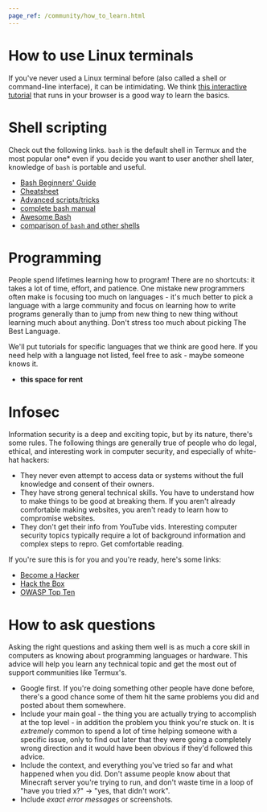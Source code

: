 ```yaml
---
page_ref: /community/how_to_learn.html
---
```


# How to use Linux terminals

If you've never used a Linux terminal before (also called a shell or
command-line interface), it can be intimidating. We think 
[this interactive tutorial](https://linuxjourney.com/lesson/the-shell) that runs
in your browser is a good way to learn the basics.

# Shell scripting

Check out the following links. `bash` is the default shell in Termux and the
most popular one* even if you decide you want to user another shell later,
knowledge of `bash` is portable and useful.
* [Bash Beginners' Guide](https://tldp.org/LDP/Bash-Beginners-Guide/html/)
* [Cheatsheet](https://devhints.io/bash)
* [Advanced scripts/tricks](https://github.com/dylanaraps/pure-bash-bible)
* [complete bash manual](https://tldp.org/LDP/abs/html/index.html)
* [Awesome Bash](https://github.com/awesome-lists/awesome-bash)
* [comparison of `bash` and other shells](https://hyperpolyglot.org/unix-shells)

# Programming

People spend lifetimes learning how to program! There are no shortcuts: it
takes a lot of time, effort, and patience. One mistake new programmers often
make is focusing too much on languages - it's much better to pick a language
with a large community and focus on learning how to write programs generally
than to jump from new thing to new thing without learning much about anything.
Don't stress too much about picking The Best Language.

We'll put tutorials for specific languages that we think are good here. If you
need help with a language not listed, feel free to ask - maybe someone knows it.

* **this space for rent**

# Infosec

Information security is a deep and exciting topic, but by its nature, there's
some rules. The following things are generally true of people who do legal,
ethical, and interesting work in computer security, and especially of white-hat
hackers:

* They never even attempt to access data or systems without the full knowledge
  and consent of their owners.
* They have strong general technical skills. You have to understand how to make
  things to be good at breaking them. If you aren't already comfortable making
  websites, you aren't ready to learn how to compromise websites.
* They don't get their info from YouTube vids. Interesting computer security
  topics typically require a lot of background information and complex steps to
  repro. Get comfortable reading.

If you're sure this is for you and you're ready, here's some links:

* [Become a Hacker](https://www.wikihow.com/Become-a-Hacker)
* [Hack the Box](https://www.hackthebox.eu/)
* [OWASP Top Ten](https://owasp.org/www-project-top-ten/)

# How to ask questions

Asking the right questions and asking them well is as much a core skill in
computers as knowing about programming languages or hardware. This advice will
help you learn any technical topic and get the most out of support communities
like Termux's.

* Google first. If you're doing something other people have done before, there's
  a good chance some of them hit the same problems you did and posted about them
  somewhere.
* Include your main goal - the thing you are actually trying to accomplish at
  the top level - in addition the problem you think you're stuck on. It is
  *extremely* common to spend a lot of time helping someone with a specific
  issue, only to find out later that they were going a completely wrong
  direction and it would have been obvious if they'd followed this advice.
* Include the context, and everything you've tried so far and what happened when
  you did. Don't assume people know about that Minecraft server you're trying to
  run, and don't waste time in a loop of "have you tried x?" -> "yes, that
  didn't work".
* Include *exact error messages* or screenshots.

##
